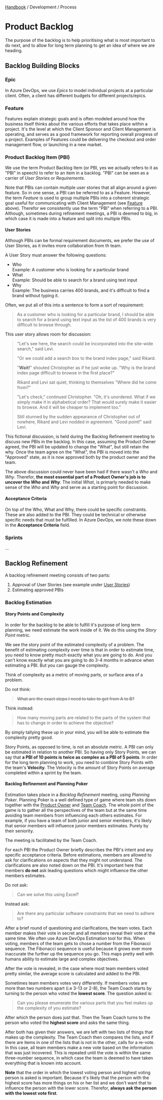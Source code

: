 [Handbook](../../README.md) / Development / Process

# Product Backlog

The purpose of the backlog is to help prioritising what is most important to do next, and to allow for long term planning to get an idea of where we are heading.

## Backlog Building Blocks

### Epic

In Azure DevOps, we use *Epics* to model individual projects at a particular client. Often, a client has different budgets for different projects/epics.

### Feature

Features explain strategic goals and is often modeled around how the business itself thinks about the various efforts that takes place within a project. It's the level at which the Client Sponsor and Client Management is operating, and serves as a good framework for reporting overall progress of a project. Examples of Features could be delivering the checkout and order management flow, or launching in a new market.

### Product Backlog Item (PBI)

We use the term Product Backlog Item (or PBI, yes we actually refers to it as "PBI" in speech) to refer to an item in a backlog. "PBI" can be seen as a carrier of *User Stories* or *Requirements*.

Note that PBIs can contain multiple user stories that all align around a given feature. So in one sense, a PBI can be referred to as a Feature. However, the term *Feature* is used to group multiple PBIs into a coherent strategic goal useful for communicating with Client Management (see [Feature](#feature) above). Therefor we consistently use the term "PBI" when referring to a PBI. Although, sometimes during refinement meetings, a PBI is deemed to big, in which case it is made into a feature and split into multiple PBIs.

#### User Stories

Although PBIs can be formal requirement documents, we prefer the use of User Stories, as it invites more collaboration from th team.

A User Story must answer the following questions:

- Who\
Example: A customer who is looking for a particular brand
- What\
Example: Should be able to search for a brand using text input
- Why\
Example: The business carries 400 brands, and it's difficult to find a brand without typing it.

Often, we put all of this into a sentence to form a sort of requirement:

> As a customer who is looking for a particular brand, I should be able to search for a brand using text input as the list of 400 brands is very difficult to browse through.

This user story allows room for discussion:

> "Let's see here, the search could be incorporated into the site-wide search," said Levi.
> 
> "Or we could add a search box to the brand index page," said Rikard.
> 
> "**Wait!**" shouted Christopher as if he just woke up. "Why is the brand index page difficult to browse in the first place?"
> 
> Rikard and Levi sat quiet, thinking to themselves "Where did he come from?"
> 
> "Let's check," continued Christopher. "Oh, it's unordered. What if we simply make it in alphabetical order? That would surely make it easier to browse. And it will be cheaper to implement too."
> 
> Still stunned by the sudden appearance of Christopher out of nowhere, Rikard and Levi nodded in agreement. "Good point!" said Levi.

This fictional discussion, is held during the Backlog Refinement meeting to discuss new PBIs in the backlog. In this case, assuming the Product Owner agreed, the PBI will be updated to change the "What", but still retain the why. Once the team agree on the "What", the PBI is moved into the "Approved" state, as it is now approved both by the product owner and the team.

The above discussion could never have been had if there wasn't a *Who* and *Why*. Therefor, **the most essential part of a Product Owner's job is to uncover the *Who* and *Why***. The initial *What*, is primarly needed to make sense of the *Who* and *Why* and serve as a starting point for discussion.

#### Acceptance Criteria

On top of the Who, What and Why, there could be specific constraints. These are also added to the PBI. They could be technical or otherwise specific needs that must be fulfilled. In Azure DevOps, we note these down in the **Acceptance Criteria** field.

### Sprints

...

## Backlog Refinement

A backlog refinement meeting consists of two parts:

1. Approval of User Stories (see example under [User Stories](#user-stories))
2. Estimating approved PBIs

### Backlog Estimation

#### Story Points and Complexity

In order for the backlog to be able to fulfill it's purpose of long term planning, we need estimate the work inside of it. We do this using the *Story Point* metric.

We see the story point of the estimated complexity of a problem. The benefit of estimating complexity over time is that in order to estimate time, you need to know pretty much exactly what you are going to do. And you can't know exactly what you are going to do 3-4 months in advance when estimating a PBI. But you can gauge the complexity.

Think of complexity as a metric of moving parts, or surface area of a problem.

Do not think:
> ~~What are the exact steps I need to take to get from A to B?~~

Think instead:
> How many moving parts are related to the parts of the system that has to change in order to achieve the objective?

By simply tallying these up in your mind, you will be able to estimate the complexity pretty good.

Story Points, as opposed to time, is not an absolute metric. A PBI can only be estimated in relation to another PBI. So having only Story Points, we can say that **a PBI of 10 points is twice as complex as a PBI of 5 points**. In order for the long term planning to work, you need to combine Story Points with the team's **Velocity**. The Velocity is the amount of Story Points on average completed within a sprint by the team.

#### Backlog Refinement and Planning Poker

Estimation takes place in a *Backlog Refinement* meeting, using *Planning Poker*. Planning Poker is a well defined type of game where team sits down together with the [Product Owner](project-roles.md#product-owner) and [Team Coach](project-roles.md#team-coach). The whole point of the game is to gather all the perspectives of the team but at the same time avoiding team members from influencing each others estimates. For example, if you have a team of both junior and senior members, it's likely that senior members will influence junior members estimates. Purely by their seniority.

The meeting is facilitated by the Team Coach.

For each PBI the Product Owner briefly describes the PBI's intent and any specific acceptance criteria. Before estimations, members are allowed to ask for clarifications on aspects that they might not understand. The clarifications are also noted down on the PBI. It's important here that members **do not** ask leading questions which might influence the other members estimates.

Do not ask:
> Can we solve this using Excel?

Instead ask:
> Are there any particular software constraints that we need to adhere to?

After a brief round of questioning and clarifications, the team votes. Each member makes their vote in secret and all members reveal their vote at the same time. We often use Azure DevOps Estimation tool for this. When voting, members of the team gets to chose a number from the Fibonacci sequence. The Fibonacci sequence is useful because it grows ever more inaccurate the further up the sequence you go. This maps pretty well with humans ability to estimate large and complex objectives.

After the vote is revealed, in the case where most team members voted pretty similar, the average score is calculated and added to the PBI.

Sometimes team members votes very differently. If members votes are more than two numbers apart (i.e 3-13 or 2-8), the Team Coach starts by turning to the person who voted the **lowest score**. The question asked is:

> Can you please enumerate the various parts that you feel makes up the complexity of you estimate?

After which the person does just that. Then the Team Coach turns to the person who voted the **highest score** and asks the same thing.

After both has given their answers, we are left with two lists of things that makes up the complexity. The Team Coach then compares the lists, and if there are items in one of the lists that is not in the other, calls for a re-vote. In this case, all team members make a new vote based on the information that was just incovered. This is repeated until the vote is within the same three-number sequence, in which case the team is deemed to have taken everything that is known into account.

**Note** that the order in which the lowest voting person and highest voting person is asked is important. Because it's likely that the person with the highest score has more things on his or her list and we don't want that to influence the person with the lower score. Therefor, **always ask the person with the lowest vote first**.